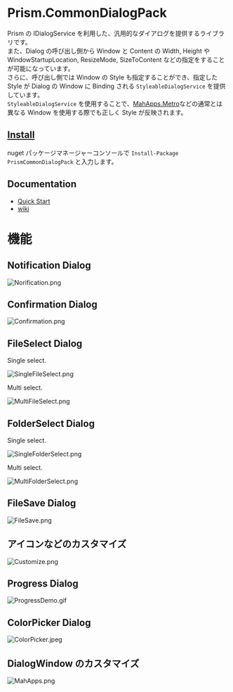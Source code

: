 # Prism.CommonDialogPack
Prism の IDialogService を利用した、汎用的なダイアログを提供するライブラリです。</br>
また、Dialog の呼び出し側から Window と Content の Width, Height や WindowStartupLocation, ResizeMode, SizeToContent などの指定をすることが可能になっています。</br>
さらに、呼び出し側では Window の Style も指定することができ、指定した Style が Dialog の Window に Binding される `StyleableDialogService` を提供しています。</br>
`StyleableDialogService` を使用することで、[MahApps.Metro](https://github.com/MahApps/MahApps.Metro)などの通常とは異なる Window を使用する際でも正しく Style が反映されます。

## [Install](https://www.nuget.org/packages/PrismCommonDialogPack/)
nuget パッケージマネージャーコンソールで `Install-Package PrismCommonDialogPack` と入力します。

## Documentation
* [Quick Start](https://github.com/Kuro4/Prism.CommonDialogPack/wiki/Quick-Start)
* [wiki](https://github.com/Kuro4/Prism.CommonDialogPack/wiki)

# 機能

## Notification Dialog

![Norification.png](https://github.com/Kuro4/Prism.CommonDialogPack/blob/master/Images/Norification.png)

## Confirmation Dialog

![Confirmation.png](https://github.com/Kuro4/Prism.CommonDialogPack/blob/master/Images/Confirmation.png)

## FileSelect Dialog
Single select.

![SingleFileSelect.png](https://github.com/Kuro4/Prism.CommonDialogPack/blob/master/Images/SingleFileSelect.png)

Multi select.

![MultiFileSelect.png](https://github.com/Kuro4/Prism.CommonDialogPack/blob/master/Images/MultiFileSelect.png)

## FolderSelect Dialog
Single select.

![SingleFolderSelect.png](https://github.com/Kuro4/Prism.CommonDialogPack/blob/master/Images/SingleFolderSelect.png)

Multi select.

![MultiFolderSelect.png](https://github.com/Kuro4/Prism.CommonDialogPack/blob/master/Images/MultiFolderSelect.png)

## FileSave Dialog

![FileSave.png](https://github.com/Kuro4/Prism.CommonDialogPack/blob/master/Images/FileSave.png)

## アイコンなどのカスタマイズ

![Customize.png](https://github.com/Kuro4/Prism.CommonDialogPack/blob/master/Images/Customize.png)

## Progress Dialog
![ProgressDemo.gif](https://github.com/Kuro4/Prism.CommonDialogPack/blob/master/Images/ProgressDemo.gif)

## ColorPicker Dialog
![ColorPicker.jpeg](https://github.com/Kuro4/Prism.CommonDialogPack/blob/master/Images/ColorPicker.jpeg)

## DialogWindow のカスタマイズ

![MahApps.png](https://github.com/Kuro4/Prism.CommonDialogPack/blob/master/Images/MahApps.png)
